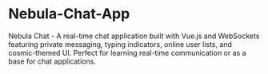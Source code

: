 # Nebula-Chat-App
Nebula Chat - A real-time chat application built with Vue.js and WebSockets featuring private messaging, typing indicators, online user lists, and cosmic-themed UI. Perfect for learning real-time communication or as a base for chat applications.
